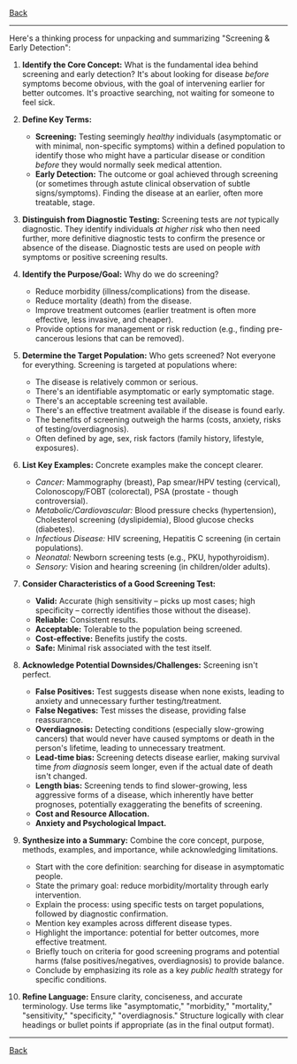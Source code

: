 [Back](README.md)

---

Here's a thinking process for unpacking and summarizing "Screening & Early Detection":

1.  **Identify the Core Concept:** What is the fundamental idea behind screening and early detection? It's about looking for disease *before* symptoms become obvious, with the goal of intervening earlier for better outcomes. It's proactive searching, not waiting for someone to feel sick.

2.  **Define Key Terms:**
    *   **Screening:** Testing seemingly *healthy* individuals (asymptomatic or with minimal, non-specific symptoms) within a defined population to identify those who might have a particular disease or condition *before* they would normally seek medical attention.
    *   **Early Detection:** The outcome or goal achieved through screening (or sometimes through astute clinical observation of subtle signs/symptoms). Finding the disease at an earlier, often more treatable, stage.

3.  **Distinguish from Diagnostic Testing:** Screening tests are *not* typically diagnostic. They identify individuals *at higher risk* who then need further, more definitive diagnostic tests to confirm the presence or absence of the disease. Diagnostic tests are used on people *with* symptoms or positive screening results.

4.  **Identify the Purpose/Goal:** Why do we do screening?
    *   Reduce morbidity (illness/complications) from the disease.
    *   Reduce mortality (death) from the disease.
    *   Improve treatment outcomes (earlier treatment is often more effective, less invasive, and cheaper).
    *   Provide options for management or risk reduction (e.g., finding pre-cancerous lesions that can be removed).

5.  **Determine the Target Population:** Who gets screened? Not everyone for everything. Screening is targeted at populations where:
    *   The disease is relatively common or serious.
    *   There's an identifiable asymptomatic or early symptomatic stage.
    *   There's an acceptable screening test available.
    *   There's an effective treatment available if the disease is found early.
    *   The benefits of screening outweigh the harms (costs, anxiety, risks of testing/overdiagnosis).
    *   Often defined by age, sex, risk factors (family history, lifestyle, exposures).

6.  **List Key Examples:** Concrete examples make the concept clearer.
    *   *Cancer:* Mammography (breast), Pap smear/HPV testing (cervical), Colonoscopy/FOBT (colorectal), PSA (prostate - though controversial).
    *   *Metabolic/Cardiovascular:* Blood pressure checks (hypertension), Cholesterol screening (dyslipidemia), Blood glucose checks (diabetes).
    *   *Infectious Disease:* HIV screening, Hepatitis C screening (in certain populations).
    *   *Neonatal:* Newborn screening tests (e.g., PKU, hypothyroidism).
    *   *Sensory:* Vision and hearing screening (in children/older adults).

7.  **Consider Characteristics of a Good Screening Test:**
    *   **Valid:** Accurate (high sensitivity – picks up most cases; high specificity – correctly identifies those without the disease).
    *   **Reliable:** Consistent results.
    *   **Acceptable:** Tolerable to the population being screened.
    *   **Cost-effective:** Benefits justify the costs.
    *   **Safe:** Minimal risk associated with the test itself.

8.  **Acknowledge Potential Downsides/Challenges:** Screening isn't perfect.
    *   **False Positives:** Test suggests disease when none exists, leading to anxiety and unnecessary further testing/treatment.
    *   **False Negatives:** Test misses the disease, providing false reassurance.
    *   **Overdiagnosis:** Detecting conditions (especially slow-growing cancers) that would never have caused symptoms or death in the person's lifetime, leading to unnecessary treatment.
    *   **Lead-time bias:** Screening detects disease earlier, making survival time *from diagnosis* seem longer, even if the actual date of death isn't changed.
    *   **Length bias:** Screening tends to find slower-growing, less aggressive forms of a disease, which inherently have better prognoses, potentially exaggerating the benefits of screening.
    *   **Cost and Resource Allocation.**
    *   **Anxiety and Psychological Impact.**

9.  **Synthesize into a Summary:** Combine the core concept, purpose, methods, examples, and importance, while acknowledging limitations.
    *   Start with the core definition: searching for disease in asymptomatic people.
    *   State the primary goal: reduce morbidity/mortality through early intervention.
    *   Explain the process: using specific tests on target populations, followed by diagnostic confirmation.
    *   Mention key examples across different disease types.
    *   Highlight the importance: potential for better outcomes, more effective treatment.
    *   Briefly touch on criteria for good screening programs and potential harms (false positives/negatives, overdiagnosis) to provide balance.
    *   Conclude by emphasizing its role as a key *public health* strategy for specific conditions.

10. **Refine Language:** Ensure clarity, conciseness, and accurate terminology. Use terms like "asymptomatic," "morbidity," "mortality," "sensitivity," "specificity," "overdiagnosis." Structure logically with clear headings or bullet points if appropriate (as in the final output format).

---

[Back](README.md)
